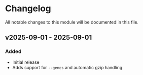 # Changelog

All notable changes to this module will be documented in this file.

## v2025-09-01 - 2025-09-01

### Added
* Initial release
* Adds support for `--genes` and automatic gzip handling
